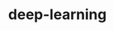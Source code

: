 ---
layout: posts_by_category
categories: deep-learning
title: deep-learning
permalink: /category/deep-learning
---